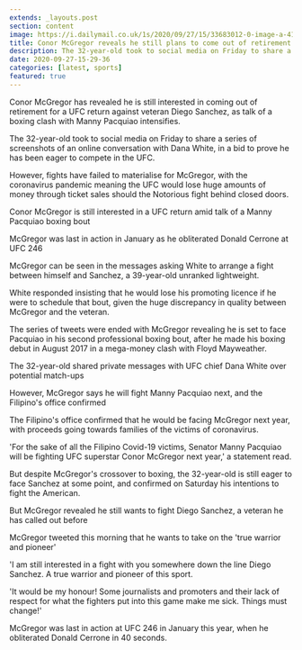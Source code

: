 ```yaml
---
extends: _layouts.post
section: content
image: https://i.dailymail.co.uk/1s/2020/09/27/15/33683012-0-image-a-41_1601216864763.jpg 
title: Conor McGregor reveals he still plans to come out of retirement for UFC return against Diego Sanchez 
description: The 32-year-old took to social media on Friday to share a series of screenshots of an online conversation with Dana White, in a bid to prove he has been eager to compete in the UFC. 
date: 2020-09-27-15-29-36 
categories: [latest, sports] 
featured: true 
--- 
```

Conor McGregor has revealed he is still interested in coming out of retirement for a UFC return against veteran Diego Sanchez, as talk of a boxing clash with Manny Pacquiao intensifies. 

The 32-year-old took to social media on Friday to share a series of screenshots of an online conversation with Dana White, in a bid to prove he has been eager to compete in the UFC.

However, fights have failed to materialise for McGregor, with the coronavirus pandemic meaning the UFC would lose huge amounts of money through ticket sales should the Notorious fight behind closed doors.

Conor McGregor is still interested in a UFC return amid talk of a Manny Pacquiao boxing bout

McGregor was last in action in January as he obliterated Donald Cerrone at UFC 246

McGregor can be seen in the messages asking White to arrange a fight between himself and Sanchez, a 39-year-old unranked lightweight. 

White responded insisting that he would lose his promoting licence if he were to schedule that bout, given the huge discrepancy in quality between McGregor and the veteran.

The series of tweets were ended with McGregor revealing he is set to face Pacquiao in his second professional boxing bout, after he made his boxing debut in August 2017 in a mega-money clash with Floyd Mayweather. 

The 32-year-old shared private messages with UFC chief Dana White over potential match-ups

However, McGregor says he will fight Manny Pacquiao next, and the Filipino's office confirmed 

The Filipino's office confirmed that he would be facing McGregor next year, with proceeds going towards families of the victims of coronavirus. 

'For the sake of all the Filipino Covid-19 victims, Senator Manny Pacquiao will be fighting UFC superstar Conor McGregor next year,' a statement read.

But despite McGregor's crossover to boxing, the 32-year-old is still eager to face Sanchez at some point, and confirmed on Saturday his intentions to fight the American. 

But McGregor revealed he still wants to fight Diego Sanchez, a veteran he has called out before

McGregor tweeted this morning that he wants to take on the 'true warrior and pioneer'

'I am still interested in a fight with you somewhere down the line Diego Sanchez. A true warrior and pioneer of this sport. 

'It would be my honour! Some journalists and promoters and their lack of respect for what the fighters put into this game make me sick. Things must change!'

McGregor was last in action at UFC 246 in January this year, when he obliterated Donald Cerrone in 40 seconds.  

